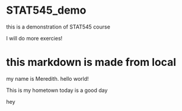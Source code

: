 # STAT545_demo
this is a demonstration of STAT545 course

I will do more exercies!
# this markdown is made from local 
my name is Meredith. 
hello world!

This is my hometown
today is a good day


hey 
